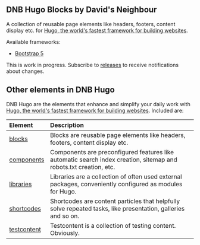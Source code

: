 ## DNB Hugo Blocks by David's Neighbour

A collection of reusable page elements like headers, footers, content display etc. for [Hugo, the world's fastest framework for building websites](https://gohugo.io/).

Available frameworks:

- [Bootstrap 5](https://github.com/dnb-hugo/blocks/tree/main/bootstrap5)

This is work in progress. Subscribe to [releases](https://github.com/dnb-hugo/blocks/releases) to receive notifications about changes.

## Other elements in DNB Hugo

DNB Hugo are the elements that enhance and simplify your daily work with [Hugo, the world's fastest framework for building websites](https://gohugo.io/). Included are:

| Element | Description |
| :--- | :--- |
| [blocks](https://github.com/dnb-hugo/blocks) | Blocks are reusable page elements like headers, footers, content display etc.|
| [components](https://github.com/dnb-hugo/components) | Components are preconfigured features like automatic search index creation, sitemap and robots.txt creation, etc. |
| [libraries](https://github.com/dnb-hugo/libraries) | Libraries are a collection of often used external packages, conveniently configured as modules for Hugo. |
| [shortcodes](https://github.com/dnb-hugo/shortcodes) | Shortcodes are content particles that helpfully solve repeated tasks, like presentation, galleries and so on. |
| [testcontent](https://github.com/dnb-hugo/testcontent) | Testcontent is a collection of testing content. Obviously. |
